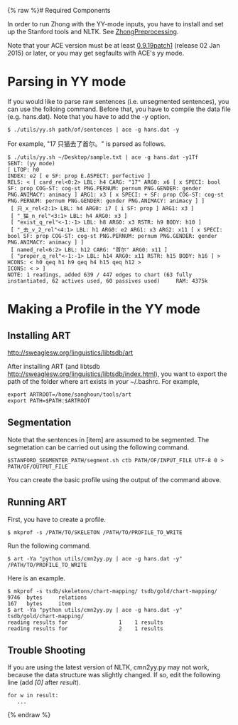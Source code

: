 {% raw %}# Required Components

In order to run Zhong with the YY-mode inputs, you have to install and
set up the Stanford tools and NLTK. See
[ZhongPreprocessing](https://blog.inductorsoftware.com/docsproto/grammars/ZhongPreprocessing).

Note that your ACE version must be at least
[0.9.19patch1](http://sweaglesw.org/linguistics/ace/download/ace-0.9.19patch1-x86-64.tar.gz)
(release 02 Jan 2015) or later, or you may get segfaults with ACE's yy
mode.

# Parsing in YY mode

If you would like to parse raw sentences (i.e. unsegmented sentences),
you can use the folloing command. Before that, you have to compile the
data file (e.g. hans.dat). Note that you have to add the -y option.

    $ ./utils/yy.sh path/of/sentences | ace -g hans.dat -y

For example, "17 只猫去了首尔。" is parsed as follows.

    $ ./utils/yy.sh ~/Desktop/sample.txt | ace -g hans.dat -y1Tf
    SENT: (yy mode)
    [ LTOP: h0
    INDEX: e2 [ e SF: prop E.ASPECT: perfective ]
    RELS: < [ card_rel<0:2> LBL: h4 CARG: "17" ARG0: x6 [ x SPECI: bool SF: prop COG-ST: cog-st PNG.PERNUM: pernum PNG.GENDER: gender PNG.ANIMACY: animacy ] ARG1: x3 [ x SPECI: + SF: prop COG-ST: cog-st PNG.PERNUM: pernum PNG.GENDER: gender PNG.ANIMACY: animacy ] ]
     [ 只_x_rel<2:1> LBL: h4 ARG0: i7 [ i SF: prop ] ARG1: x3 ]
     [ "_猫_n_rel"<3:1> LBL: h4 ARG0: x3 ]
     [ "exist_q_rel"<-1:-1> LBL: h8 ARG0: x3 RSTR: h9 BODY: h10 ]
     [ "_去_v_2_rel"<4:1> LBL: h1 ARG0: e2 ARG1: x3 ARG2: x11 [ x SPECI: bool SF: prop COG-ST: cog-st PNG.PERNUM: pernum PNG.GENDER: gender PNG.ANIMACY: animacy ] ]
     [ named_rel<6:2> LBL: h12 CARG: "首尔" ARG0: x11 ]
     [ "proper_q_rel"<-1:-1> LBL: h14 ARG0: x11 RSTR: h15 BODY: h16 ] >
    HCONS: < h0 qeq h1 h9 qeq h4 h15 qeq h12 >
    ICONS: < > ]
    NOTE: 1 readings, added 639 / 447 edges to chart (63 fully instantiated, 62 actives used, 60 passives used)     RAM: 4375k

# Making a Profile in the YY mode

## Installing ART

<http://sweaglesw.org/linguistics/libtsdb/art>

After installing ART (and libtsdb
<http://sweaglesw.org/linguistics/libtsdb/index.html>), you want to
export the path of the folder where art exists in your \~/.bashrc. For
example,

    export ARTROOT=/home/sanghoun/tools/art
    export PATH=$PATH:$ARTROOT

## Segmentation

Note that the sentences in \[item\] are assumed to be segmented. The
segmetation can be carried out using the following command.

    $STANFORD_SEGMENTER_PATH/segment.sh ctb PATH/OF/INPUT_FILE UTF-8 0 > PATH/OF/OUTPUT_FILE

You can create the basic profile using the output of the command above.

## Running ART

First, you have to create a profile.

    $ mkprof -s /PATH/TO/SKELETON /PATH/TO/PROFILE_TO_WRITE

Run the following command.

    $ art -Ya "python utils/cmn2yy.py | ace -g hans.dat -y" /PATH/TO/PROFILE_TO_WRITE

Here is an example.

    $ mkprof -s tsdb/skeletons/chart-mapping/ tsdb/gold/chart-mapping/
    9746  bytes     relations
    167   bytes     item
    $ art -Ya "python utils/cmn2yy.py | ace -g hans.dat -y" tsdb/gold/chart-mapping/
    reading results for                1    1 results
    reading results for                2    1 results

## Trouble Shooting

If you are using the latest version of NLTK, cmn2yy.py may not work,
because the data structure was slightly changed. If so, edit the
following line (add *\[0\]* after *result*).

    for w in result:
       ...
<update date omitted for speed>{% endraw %}
